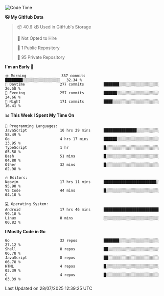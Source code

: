 
<!--START_SECTION:waka-->
![Code Time](http://img.shields.io/badge/Code%20Time-6%2C138%20hrs%2053%20mins-blue)

**🐱 My GitHub Data** 

> 📦 40.6 kB Used in GitHub's Storage 
 > 
> 🚫 Not Opted to Hire
 > 
> 📜 1 Public Repository 
 > 
> 🔑 95 Private Repository 
 > 
**I'm an Early 🐤** 

```text
🌞 Morning                337 commits         ████████░░░░░░░░░░░░░░░░░   32.34 % 
🌆 Daytime                277 commits         ███████░░░░░░░░░░░░░░░░░░   26.58 % 
🌃 Evening                257 commits         ██████░░░░░░░░░░░░░░░░░░░   24.66 % 
🌙 Night                  171 commits         ████░░░░░░░░░░░░░░░░░░░░░   16.41 % 
```


📊 **This Week I Spent My Time On** 

```text
💬 Programming Languages: 
JavaScript               10 hrs 29 mins      ███████████████░░░░░░░░░░   58.49 % 
Go                       4 hrs 17 mins       ██████░░░░░░░░░░░░░░░░░░░   23.95 % 
TypeScript               1 hr                █░░░░░░░░░░░░░░░░░░░░░░░░   05.58 % 
Bash                     51 mins             █░░░░░░░░░░░░░░░░░░░░░░░░   04.80 % 
Other                    32 mins             █░░░░░░░░░░░░░░░░░░░░░░░░   02.98 % 

🔥 Editors: 
Neovim                   17 hrs 11 mins      ████████████████████████░   95.90 % 
VS Code                  44 mins             █░░░░░░░░░░░░░░░░░░░░░░░░   04.10 % 

💻 Operating System: 
Android                  17 hrs 46 mins      █████████████████████████   99.18 % 
Linux                    8 mins              ░░░░░░░░░░░░░░░░░░░░░░░░░   00.82 % 
```

**I Mostly Code in Go** 

```text
Go                       32 repos            ███████░░░░░░░░░░░░░░░░░░   27.12 % 
Shell                    8 repos             ██░░░░░░░░░░░░░░░░░░░░░░░   06.78 % 
JavaScript               8 repos             ██░░░░░░░░░░░░░░░░░░░░░░░   06.78 % 
HTML                     4 repos             █░░░░░░░░░░░░░░░░░░░░░░░░   03.39 % 
C                        4 repos             █░░░░░░░░░░░░░░░░░░░░░░░░   03.39 % 
```




 Last Updated on 28/07/2025 12:39:25 UTC
<!--END_SECTION:waka-->

